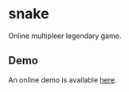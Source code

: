 # snake
Online multipleer legendary game.

<h2>Demo</h2>
An online demo is available <a href="https://megasnake.herokuapp.com/">here</a>.
